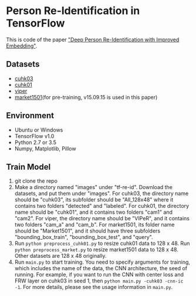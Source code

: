 # Person Re-Identification in TensorFlow

This is code of the paper ["Deep Person Re-Identification with Improved Embedding"](https://arxiv.org/abs/1705.03332). 

## Datasets
- [cuhk03](http://www.ee.cuhk.edu.hk/~rzhao/) 
- [cuhk01](http://www.ee.cuhk.edu.hk/~rzhao/)
- [viper](https://vision.soe.ucsc.edu/node/178)
- [market1501](http://www.liangzheng.org/Project/project_reid.html)(for pre-training, v15.09.15 is used in this paper)

## Environment
- Ubuntu or Windows
- TensorFlow v1.0
- Python 2.7 or 3.5
- Numpy, Matplotlib, Pillow

## Train Model
1. git clone the repo
2. Make a directory named "images" under "tf-re-id". Download the datasets, and put them under "images". For cuhk03, the directory name should be "cuhk03", its subfolder should be "All_128x48" where it contains two folders "detected" and "labeled". For cuhk01, the directory name should be "cuhk01", and it contains two folders "cam1" and "cam2". For viper, the directory name should be "VIPeR", and it contains two folders "cam_a" and "cam_b". For market1501, its folder name should be "Market1501", and it should have three subfolders "bounding_box_train", "bounding_box_test", and "query".
3. Run ``python preprocess_cuhk01.py`` to resize cuhk01 data to 128 x 48. Run ``python preprocess_market.py`` to resize market1501 data to 128 x 48. Other datasets are 128 x 48 originally.
4. Run ``main.py`` to start training. You need to specify arguments for training, which includes the name of the data, the CNN architecture, the seed of running. For example, if you want to run the CNN with center loss and FRW layer on cuhk03 in seed 1, then ``python main.py -cuhk03 -cnn-ic -1``. For more details, please see the usage information in ``main.py``.
